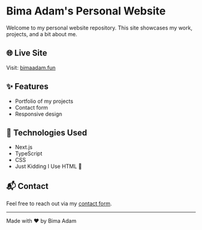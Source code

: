 # Bima Adam's Personal Website

Welcome to my personal website repository. This site showcases my work, projects, and a bit about me.

## 🌐 Live Site
Visit: [bimaadam.fun](https://bimaadam.fun/)

## ✨ Features
- Portfolio of my projects
- Contact form
- Responsive design

## 🚀 Technologies Used
- Next.js
- TypeScript
- CSS
- Just Kidding I Use HTML 🗿

## 📬 Contact
Feel free to reach out via my [contact form](https://bimaadam.fun/contact/).

---

Made with ❤️ by Bima Adam
